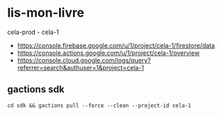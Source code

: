 # lis-mon-livre

cela-prod - cela-1

  - https://console.firebase.google.com/u/1/project/cela-1/firestore/data
  - https://console.actions.google.com/u/1/project/cela-1/overview
  - https://console.cloud.google.com/logs/query?referrer=search&authuser=1&project=cela-1

## gactions sdk

`cd sdk && gactions pull --force --clean --project-id cela-1`


